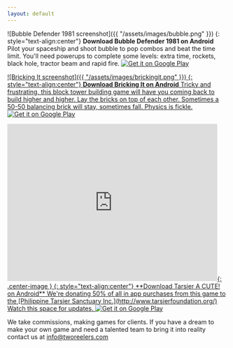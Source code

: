 ```yaml
---
layout: default
---
```


![Bubble Defender 1981 screenshot]({{ "/assets/images/bubble.png" }})
{: style="text-align:center"}
**Download Bubble Defender 1981 on Android**
Pilot your spaceship and shoot bubble to pop combos and beat the time limit.
You'll need powerups to complete some levels: extra time, rockets, black hole, tractor beam and rapid fire.
<a href='https://play.google.com/store/apps/details?id=com.tworeelers.bubble'><img alt='Get it on Google Play' src='https://play.google.com/intl/en_us/badges/images/generic/en_badge_web_generic.png'/>

  
  
![Bricking It screenshot]({{ "/assets/images/brickingit.png" }})
{: style="text-align:center"}
**Download Bricking It on Android**
Tricky and frustrating, this block tower building game will have you coming back to build higher and higher.
Lay the bricks on top of each other. Sometimes a 50-50 balancing brick will stay, sometimes fall. Physics is fickle.
<a href='https://play.google.com/store/apps/details?id=com.tworeelers.bricking'><img alt='Get it on Google Play' src='https://play.google.com/intl/en_us/badges/images/generic/en_badge_web_generic.png'/>

  
  
<iframe width="480" height="360" src="http://www.youtube.com/embed/t_U9HZJzU3o" frameborder="0"> </iframe>{: .center-image }
{: style="text-align:center"}
**Download Tarsier A CUTE! on Android**
We're donating 50% of all in app purchases from this game to the [Philippine Tarsier Sanctuary Inc.](http://www.tarsierfoundation.org/)
Watch this space for updates.
<a href='https://play.google.com/store/apps/details?id=com.tworeelers.tarsieracute&pcampaignid=MKT-Other-global-all-co-prtnr-py-PartBadge-Mar2515-1'><img alt='Get it on Google Play' src='https://play.google.com/intl/en_us/badges/images/generic/en_badge_web_generic.png'/></a>


  
  
We take commissions, making games for clients.  If you have a dream to make your own game and need a talented team to bring it into reality contact us at info@tworeelers.com